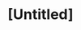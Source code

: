 ---
pid: llg43
title: "[Untitled]"
location_transcription: 
coordinates: 
zipcode: 
gen_neighborhood: 
neighborhood: 
outside_phl: 
age: 
age_range: 
instagram: 
image_file_name: llg_43.jpg
proposal_transcription: People think its a mirror buts its a glass plane with an actor
  of the same age as the person looking in the glass
topic: Unknown
topic_summary: '0'
type: Interactive,Performance
keywords_other: reflection, mirror, performance
credit: 
image_labels: 
twitter: 
facebook: 
permalink: "/monuments/llg43/"
layout: item-page
---